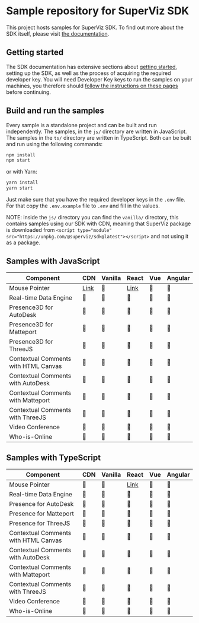 # Sample repository for SuperViz SDK

This project hosts samples for SuperViz SDK. To find out more about the SDK itself, please visit [the documentation](https://docs.superviz.com/).

## Getting started

The SDK documentation has extensive sections about [getting started](https://docs.superviz.com/getting-started/quickstart), setting up the SDK, as well as the process of acquiring the required developer key. You will need Developer Key keys to run the samples on your machines, you therefore should [follow the instructions on these pages](https://docs.superviz.com/getting-started/setting-account) before continuing.

## Build and run the samples

Every sample is a standalone project and can be built and run independently. The samples, in the `js/` directory are written in JavaScript. The samples in the `ts/` directory are written in TypeScript. Both can be built and run using the following commands:

```bash
npm install
npm start
```

or with Yarn:

```bash
yarn install
yarn start
```

Just make sure that you have the required developer keys in the `.env` file. For that copy the `.env.example` file to `.env` and fill in the values.

NOTE: inside the `js/` directory you can find the `vanilla/` directory, this contains samples using our SDK with CDN, meaning that SuperViz package is downloaded from `<script type="module" src="https://unpkg.com/@superviz/sdk@latest"></script>` and not using it as a package.

## Samples with JavaScript

| Component                            | CDN                             | Vanilla | React                              | Vue | Angular |
| ------------------------------------ | ------------------------------- | ------- | ---------------------------------- | --- | ------- |
| Mouse Pointer                        | [Link](/js/cdn/mouse-pointers/) | 🔄️      | [Link](/js/react/mouse-pointers/)  | 🔄️  | 🔄️      |
| Real-time Data Engine                | 🔄️                              | 🔄️      | 🔄️                                 | 🔄️  | 🔄️      |
| Presence3D for AutoDesk              | 🔄️                              | 🔄️      | 🔄️                                 | 🔄️  | 🔄️      |
| Presence3D for Matteport             | 🔄️                              | 🔄️      | 🔄️                                 | 🔄️  | 🔄️      |
| Presence3D for ThreeJS               | 🔄️                              | 🔄️      | 🔄️                                 | 🔄️  | 🔄️      |
| Contextual Comments with HTML Canvas | 🔄️                              | 🔄️      | 🔄️                                 | 🔄️  | 🔄️      |
| Contextual Comments with AutoDesk    | 🔄️                              | 🔄️      | 🔄️                                 | 🔄️  | 🔄️      |
| Contextual Comments with Matteport   | 🔄️                              | 🔄️      | 🔄️                                 | 🔄️  | 🔄️      |
| Contextual Comments with ThreeJS     | 🔄️                              | 🔄️      | 🔄️                                 | 🔄️  | 🔄️      |
| Video Conference                     | 🔄️                              | 🔄️      | 🔄️                                 | 🔄️  | 🔄️      |
| Who-is-Online                        | 🔄️                              | 🔄️      | 🔄️                                 | 🔄️  | 🔄️      |

## Samples with TypeScript

| Component                            | CDN  | Vanilla | React                            | Vue | Angular |
| ------------------------------------ | ---- |------- | --------------------------------- | --- | ------- |
| Mouse Pointer                        | 🔄️   | 🔄️     | [Link](/ts/react/mouse-pointers/) | 🔄️ | 🔄️     |
| Real-time Data Engine                | 🔄️   | 🔄️     | 🔄️                                | 🔄️ | 🔄️     |
| Presence for AutoDesk                | 🔄️   | 🔄️     | 🔄️                                | 🔄️ | 🔄️     |
| Presence for Matteport               | 🔄️   | 🔄️     | 🔄️                                | 🔄️ | 🔄️     |
| Presence for ThreeJS                 | 🔄️   | 🔄️     | 🔄️                                | 🔄️ | 🔄️     |
| Contextual Comments with HTML Canvas | 🔄️   | 🔄️     | 🔄️                                | 🔄️ | 🔄️     |
| Contextual Comments with AutoDesk    | 🔄️   | 🔄️     | 🔄️                                | 🔄️ | 🔄️     |
| Contextual Comments with Matteport   | 🔄️   | 🔄️     | 🔄️                                | 🔄️ | 🔄️     |
| Contextual Comments with ThreeJS     | 🔄️   | 🔄️     | 🔄️                                | 🔄️ | 🔄️     |
| Video Conference                     | 🔄️   | 🔄️     | 🔄️                                | 🔄️ | 🔄️     |
| Who-is-Online                        | 🔄️   | 🔄️     | 🔄️                                | 🔄️ | 🔄️     |